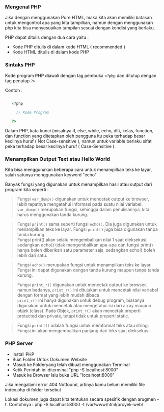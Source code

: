 
### Mengenal PHP 

Jika dengan menggunakan Pure HTML, maka kita akan memiliki batasan untuk mengontrol apa yang kita tampilkan, namun dengan menggunakan php kita bisa menyesuaikan tampilan sesuai dengan kondisi yang berlaku.

PHP dapat ditulis dengan dua cara yaitu :
* Kode PHP ditulis di dalam kode HTML ( recommended )
* Kode HTML ditulis di dalam kode PHP

### Sintaks PHP
Kode program PHP diawali dengan tag pembuka `<?php` dan ditutup dengan tag penutup `?>`

Contoh :
```php
	
   <?php

   	 // Kode Program

   ?>

```

Dalam PHP, kata kunci (misalnya if, else, while, echo, dll), kelas, function, dan function yang ditetapkan oleh pengguna itu peka terhadap besar kecilnya huruf ( Not Case-sensitive ), namun untuk variable berlaku sifat peka terhadap besar kecilnya huruf ( Case-Sensitive ).

### Menampilkan Output Text atau Hello World
Kita bisa menggunakan beberapa cara untuk menampilkan teks ke layar, salah satunya menggunakan keyword "echo"

Banyak fungsi yang digunakan untuk menampilkan hasil atau output dari program kita seperti :

> Fungsi `var_dump()` digunakan untuk mencetak output ke browser, lebih tepatnya mengetahui informasi pada suatu nilai variabel. \
`var_dump()` merupakan fungsi, sehingga dalam penulisannya, kita harus menggunakan tanda kurung.

> Fungsi `print()` sama seperti fungsi `echo()`. Dia juga digunakan untuk menampilkan teks ke layar. Fungsi `print()` juga bisa digunakan tanpa tanda kurung. 
\
Fungsi print() akan selalu mengembalikan nilai 1 saat dieksekusi, sedangkan echo() tidak mengembalikan apa-apa dan fungsi print() hanya boleh diberikan satu parameter saja, sedangkan echo() boleh lebih dari satu.

> Fungsi `echo()` merupakan fungsi untuk menampilkan teks ke layar. Fungsi ini dapat digunakan dengan tanda kurung maupun tanpa tanda kurung.

> Fungsi `print_r()` digunakan untuk mencetak output ke browser, namun bedanya, `print_r()` ini ditujukan untuk mencetak nilai variabel dengan format yang lebih mudah dibaca. \
`print_r()` ini hanya digunakan untuk debug program, biasanya digunakan untuk mencetak atau mengetahui isi dari array maupun objek (class). Pada Objek, `print_r()` akan mencetak properti protected dan private, tetapi tidak untuk properti static.

> Fungsi `printf()` adalah fungsi untuk memformat teks atau string. Fungsi ini akan mengembalikan panjang dari teks saat dieksekusi.

### PHP Server 

   - Install PHP
   - Buat Folder Untuk Dokumen Website
   - Masuk ke Folderyang telah dibuat menggunakan Terminal
   - Ketik Perintah ini diterminal "php -S localhost:8000"
   - Masuk ke Browser lalu buka URL "localhost:8000"


Jika mengalami error 404 Notfound, artinya kamu belum memiliki file index.php di folder tersebut

Lokasi dokumen juga dapat kita tentukan secara spesifik dengan arugmen -t.
Contohnya : php -S localhost:8000 -t /var/www/html/proyek-web/ 